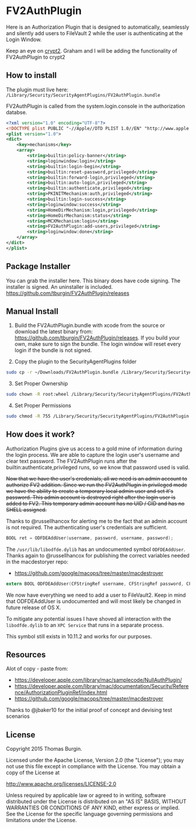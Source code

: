 # FV2AuthPlugin

Here is an Authorization Plugin that is designed to automatically, seamlessly and silently add users to FileVault 2 while the user is authenticating at the Login Window.

Keep an eye on [crypt2](https://github.com/grahamgilbert/crypt2). Graham and I will be adding the functionality of FV2AuthPlugin to crypt2

## How to install

The plugin must live here: `/Library/Security/SecurityAgentPlugins/FV2AuthPlugin.bundle`

FV2AuthPlugin is called from the system.login.console in the authorization databse.

```xml
<?xml version="1.0" encoding="UTF-8"?>
<!DOCTYPE plist PUBLIC "-//Apple//DTD PLIST 1.0//EN" "http://www.apple.com/DTDs/PropertyList-1.0.dtd">
<plist version="1.0">
<dict>
	<key>mechanisms</key>
	<array>
		<string>builtin:policy-banner</string>
		<string>loginwindow:login</string>
		<string>builtin:login-begin</string>
		<string>builtin:reset-password,privileged</string>
		<string>builtin:forward-login,privileged</string>
		<string>builtin:auto-login,privileged</string>
		<string>builtin:authenticate,privileged</string>
		<string>PKINITMechanism:auth,privileged</string>
		<string>builtin:login-success</string>
		<string>loginwindow:success</string>
		<string>HomeDirMechanism:login,privileged</string>
		<string>HomeDirMechanism:status</string>
		<string>MCXMechanism:login</string>
		<string>FV2AuthPlugin:add-users,privileged</string>
		<string>loginwindow:done</string>
	</array>
</dict>
</plist>
```

## Package Installer

You can grab the installer here. This binary does have code signing. The installer is signed. An uninstaller is included.
https://github.com/tburgin/FV2AuthPlugin/releases


## Manual Install

1.  Build the FV2AuthPlugin.bundle with xcode from the source or download the latest binary from: https://github.com/tburgin/FV2AuthPlugin/releases. If you build your own, make sure to sign the bundle. The login window will reset every login if the bundle is not signed.

2. Copy the plugin to the SecurityAgentPlugins folder
```sh
sudo cp -r ~/Downloads/FV2AuthPlugin.bundle /Library/Security/SecurityAgentPlugins/;
```

3. Set Proper Ownership
```sh
sudo chown -R root:wheel /Library/Security/SecurityAgentPlugins/FV2AuthPlugin.bundle;
```

4. Set Proper Permissions
```sh
sudo chmod -R 755 /Library/Security/SecurityAgentPlugins/FV2AuthPlugin.bundle;
```

## How does it work?

Authorization Plugins give us access to a gold mine of information during the login process. We are able to capture the login user's username and clear text password. The FV2AuthPlugin runs after the builtin:authenticate,privileged runs, so we know that password used is valid.

~~Now that we have the user's credenials, all we need is an admin account to authorize FV2 addition. Since we run the FV2AuthPlugin in privileged mode we have the ability to create a temporary local admin user and set it's password. This admin account is destroyed right after the login user is added to FV2. This temporary admin account has no UID / GID and has no SHELL assigned.~~

Thanks to @russellhancox for alerting me to the fact that an admin account is not required. The authenticating user's credentials are sufficient.

```objective-c
BOOL ret = ODFDEAddUser(username, password, username, password);
```

The `/usr/lib/libodfde.dylib` has an undocumented symbol `ODFDEAddUser`. Thanks again to @russellhancox for publishing the correct variables needed in the macdestoryer repo:

  *  https://github.com/google/macops/tree/master/macdestroyer

```objective-c
extern BOOL ODFDEAddUser(CFStringRef username, CFStringRef password, CFStringRef username, CFStringRef password);
```

We now have everything we need to add a user to FileVault2. Keep in mind that ODFDEAddUser is undocumented and will most likely be changed in future release of OS X.

To mitigate any potential issues I have shoved all interaction with the `libodfde.dylib` to an `XPC Service` that runs in a separate process.

This symbol still exists in 10.11.2 and works for our purposes.

## Resources

Alot of copy - paste from:

  *  https://developer.apple.com/library/mac/samplecode/NullAuthPlugin/
  *  https://developer.apple.com/library/mac/documentation/Security/Reference/AuthorizationPluginRef/index.html
  *  https://github.com/google/macops/tree/master/macdestroyer

Thanks to @jbaker10 for the initial proof of concept and devising test scenarios

## License

Copyright 2015 Thomas Burgin.

Licensed under the Apache License, Version 2.0 (the "License");
you may not use this file except in compliance with the License.
You may obtain a copy of the License at

http://www.apache.org/licenses/LICENSE-2.0

Unless required by applicable law or agreed to in writing, software
distributed under the License is distributed on an "AS IS" BASIS,
WITHOUT WARRANTIES OR CONDITIONS OF ANY KIND, either express or implied.
See the License for the specific language governing permissions and
limitations under the License.


